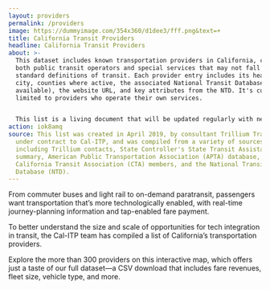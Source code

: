 ```yaml
---
layout: providers
permalink: /providers
image: https://dummyimage.com/354x360/d1dee3/fff.png&text=+
title: California Transit Providers
headline: California Transit Providers
about: >-
  This dataset includes known transportation providers in California, covering
  both public transit operators and special services that may not fall within
  standard definitions of transit. Each provider entry includes its headquarters
  city, counties where active, the associated National Transit Database ID (if
  available), the website URL, and key attributes from the NTD. It's currently
  limited to providers who operate their own services. 


  This list is a living document that will be updated regularly with new service provider information. If you have comments, additions or corrections to this dataset, we're working on ways for you to share that feedback. Please check back soon.
action: iok8amq
source: This list was created in April 2019, by consultant Trillium Transit
  under contract to Cal-ITP, and was compiled from a variety of sources,
  including Trillium contacts, State Controller's State Transit Assistance (STA)
  summary, American Public Transportation Association (APTA) database,
  California Transit Association (CTA) members, and the National Transit
  Database (NTD).
---
```

From commuter buses and light rail to on-demand paratransit, passengers want transportation that’s more technologically enabled, with real-time journey-planning information and tap-enabled fare payment.

To better understand the size and scale of opportunities for tech integration in transit, the Cal-ITP team has compiled a list of California’s transportation providers.

Explore the more than 300 providers on this interactive map, which offers just a taste of our full dataset—a CSV download that includes fare revenues, fleet size, vehicle type, and more.